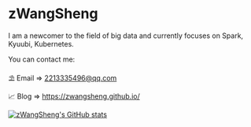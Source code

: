 # zWangSheng

I am a newcomer to the field of big data and currently focuses on Spark, Kyuubi, Kubernetes.

You can contact me:

⛱ Email => 2213335496@qq.com

📈 Blog => https://zwangsheng.github.io/

[![zWangSheng's GitHub stats](https://github-readme-stats.vercel.app/api?username=zwangsheng&count_private=false&show_icons=true&theme=dark)]()
